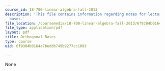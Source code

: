 ```yaml
---
course_id: 18-700-linear-algebra-fall-2013
description: 'This file contains information regarding notes for lecture 15: orthogonal
  bases.'
file_location: /coursemedia/18-700-linear-algebra-fall-2013/6f9384b0164a7beddb745b9277cc1093_MIT18_700F13_orthgnl_base.pdf
file_type: application/pdf
layout: pdf
title: Orthogonal Bases
type: course
uid: 6f9384b0164a7beddb745b9277cc1093

---
```

None